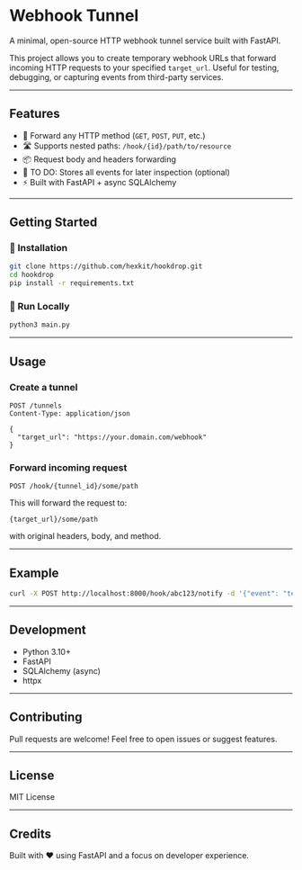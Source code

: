 # Webhook Tunnel

A minimal, open-source HTTP webhook tunnel service built with FastAPI.

This project allows you to create temporary webhook URLs that forward incoming HTTP requests to your specified `target_url`. Useful for testing, debugging, or capturing events from third-party services.

---

## Features

- 🔁 Forward any HTTP method (`GET`, `POST`, `PUT`, etc.)
- 🛣️ Supports nested paths: `/hook/{id}/path/to/resource`
- 📦 Request body and headers forwarding
- 🧠 TO DO: Stores all events for later inspection (optional)
- ⚡ Built with FastAPI + async SQLAlchemy

---

## Getting Started

### 🔧 Installation

```bash
git clone https://github.com/hexkit/hookdrop.git
cd hookdrop
pip install -r requirements.txt
```

### 🚀 Run Locally

```bash
python3 main.py
```

---

## Usage

### Create a tunnel

```http
POST /tunnels
Content-Type: application/json

{
  "target_url": "https://your.domain.com/webhook"
}
```

### Forward incoming request

```http
POST /hook/{tunnel_id}/some/path
```

This will forward the request to:

```
{target_url}/some/path
```

with original headers, body, and method.

---

## Example

```bash
curl -X POST http://localhost:8000/hook/abc123/notify -d '{"event": "test"}'
```

---

## Development

- Python 3.10+
- FastAPI
- SQLAlchemy (async)
- httpx

---

## Contributing

Pull requests are welcome! Feel free to open issues or suggest features.

---

## License

MIT License

---

## Credits

Built with ❤️ using FastAPI and a focus on developer experience.
